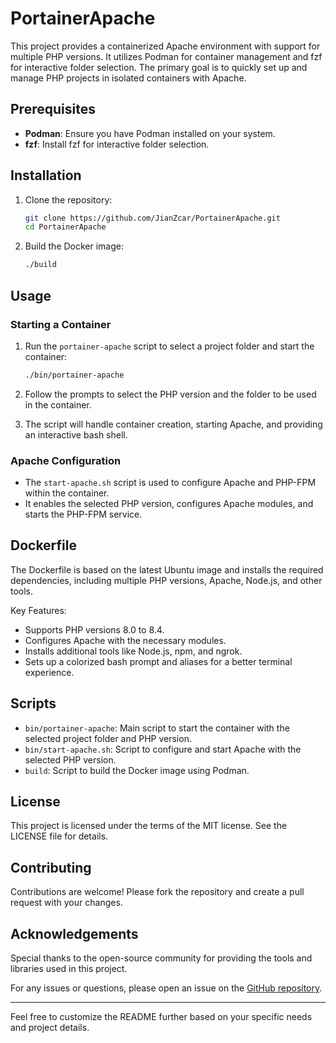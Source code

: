 # PortainerApache

This project provides a containerized Apache environment with support for multiple PHP versions. It utilizes Podman for container management and fzf for interactive folder selection. The primary goal is to quickly set up and manage PHP projects in isolated containers with Apache.

## Prerequisites

- **Podman**: Ensure you have Podman installed on your system.
- **fzf**: Install fzf for interactive folder selection.

## Installation

1. Clone the repository:
   ```sh
   git clone https://github.com/JianZcar/PortainerApache.git
   cd PortainerApache
   ```

2. Build the Docker image:
   ```sh
   ./build
   ```

## Usage

### Starting a Container

1. Run the `portainer-apache` script to select a project folder and start the container:
   ```sh
   ./bin/portainer-apache
   ```

2. Follow the prompts to select the PHP version and the folder to be used in the container.

3. The script will handle container creation, starting Apache, and providing an interactive bash shell.

### Apache Configuration

- The `start-apache.sh` script is used to configure Apache and PHP-FPM within the container.
- It enables the selected PHP version, configures Apache modules, and starts the PHP-FPM service.

## Dockerfile

The Dockerfile is based on the latest Ubuntu image and installs the required dependencies, including multiple PHP versions, Apache, Node.js, and other tools.

Key Features:
- Supports PHP versions 8.0 to 8.4.
- Configures Apache with the necessary modules.
- Installs additional tools like Node.js, npm, and ngrok.
- Sets up a colorized bash prompt and aliases for a better terminal experience.

## Scripts

- `bin/portainer-apache`: Main script to start the container with the selected project folder and PHP version.
- `bin/start-apache.sh`: Script to configure and start Apache with the selected PHP version.
- `build`: Script to build the Docker image using Podman.

## License

This project is licensed under the terms of the MIT license. See the LICENSE file for details.

## Contributing

Contributions are welcome! Please fork the repository and create a pull request with your changes.

## Acknowledgements

Special thanks to the open-source community for providing the tools and libraries used in this project.

For any issues or questions, please open an issue on the [GitHub repository](https://github.com/JianZcar/PortainerApache/issues).

---

Feel free to customize the README further based on your specific needs and project details.
